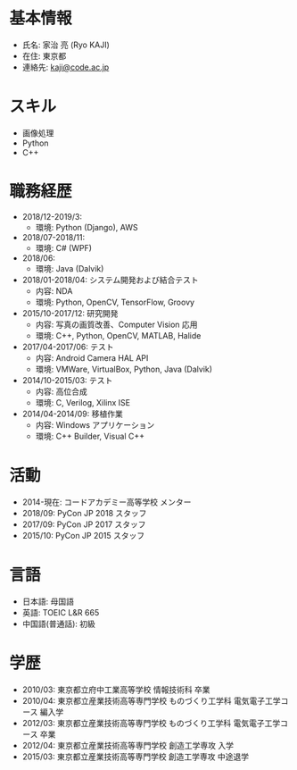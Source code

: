 # 基本情報

* 氏名: 家治 亮 (Ryo KAJI)
* 在住: 東京都
* 連絡先: kaji@code.ac.jp

# スキル

* 画像処理
* Python
* C++

# 職務経歴

* 2018/12-2019/3:
    * 環境: Python (Django), AWS
* 2018/07-2018/11:
    * 環境: C# (WPF)
* 2018/06:
    * 環境: Java (Dalvik)
* 2018/01-2018/04: システム開発および結合テスト
    * 内容: NDA
    * 環境: Python, OpenCV, TensorFlow, Groovy
* 2015/10-2017/12: 研究開発
    * 内容: 写真の画質改善、Computer Vision 応用
    * 環境: C++, Python, OpenCV, MATLAB, Halide
* 2017/04-2017/06: テスト
    * 内容: Android Camera HAL API
    * 環境: VMWare, VirtualBox, Python, Java (Dalvik)
* 2014/10-2015/03: テスト
    * 内容: 高位合成
    * 環境: C, Verilog, Xilinx ISE
* 2014/04-2014/09: 移植作業
    * 内容: Windows アプリケーション
    * 環境: C++ Builder, Visual C++

# 活動

* 2014-現在: コードアカデミー高等学校 メンター
* 2018/09: PyCon JP 2018 スタッフ
* 2017/09: PyCon JP 2017 スタッフ
* 2015/10: PyCon JP 2015 スタッフ

# 言語

* 日本語: 母国語
* 英語: TOEIC L&R 665
* 中国語(普通話): 初級

# 学歴

* 2010/03: 東京都立府中工業高等学校 情報技術科 卒業
* 2010/04: 東京都立産業技術高等専門学校 ものづくり工学科 電気電子工学コース 編入学
* 2012/03: 東京都立産業技術高等専門学校 ものづくり工学科 電気電子工学コース 卒業
* 2012/04: 東京都立産業技術高等専門学校 創造工学専攻 入学
* 2015/03: 東京都立産業技術高等専門学校 創造工学専攻 中途退学